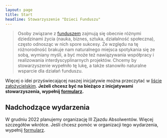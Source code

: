 ```yaml
---
layout: page
title: Start
headline: Stowarzyszenie "Dzieci Funduszu"
---
```


>Osoby związane z [funduszem](http://fundusz.org) zajmują się obecnie różnymi dziedzinami życia (nauka, biznes, sztuka, działalność społeczna), często odnosząc w nich spore sukcesy.
>Ze względu na tę różnorodność brakuje nam naturalnego miejsca spotykania się ze sobą, wymiany myśli, a być może też nawiązywania współpracy i realizowania interdyscyplinarnych projektów.
>Chcemy by stowarzyszenie wypełniło tę lukę, a także stanowiło naturalne wsparcie dla działań funduszu.

Więcej o idei przyświecającej naszej inicjatywie można przeczytać w [liście założycielskim](/list).
**Jeżeli chcesz być na bieżąco z inicjatywami stowarzyszenia, wypełnij [formularz](http://absolwenci-funduszu.org/zgloszenia).**

## Nadchodzące wydarzenia

W grudniu 2022 planujemy organizację III Zjazdu Absolwentów. Więcej szczegółów wkrótce. Jeśli chcesz pomóc w organizacji tego wydarzenia, wypełnij [formularz](https://forms.gle/iuYcLSRyJH7brYna8).
